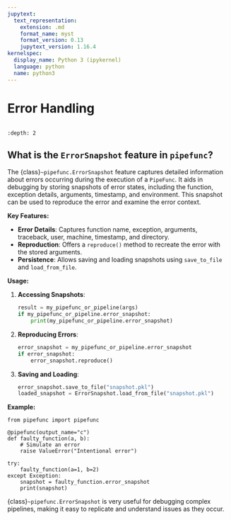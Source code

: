 ```yaml
---
jupytext:
  text_representation:
    extension: .md
    format_name: myst
    format_version: 0.13
    jupytext_version: 1.16.4
kernelspec:
  display_name: Python 3 (ipykernel)
  language: python
  name: python3
---
```


# Error Handling

```{uvtip}
```

```{contents} ToC
:depth: 2
```

## What is the `ErrorSnapshot` feature in `pipefunc`?

The {class}`~pipefunc.ErrorSnapshot` feature captures detailed information about errors occurring during the execution of a `PipeFunc`. It aids in debugging by storing snapshots of error states, including the function, exception details, arguments, timestamp, and environment. This snapshot can be used to reproduce the error and examine the error context.

**Key Features:**

- **Error Details**: Captures function name, exception, arguments, traceback, user, machine, timestamp, and directory.
- **Reproduction**: Offers a `reproduce()` method to recreate the error with the stored arguments.
- **Persistence**: Allows saving and loading snapshots using `save_to_file` and `load_from_file`.

**Usage:**

1. **Accessing Snapshots**:

   ```python
   result = my_pipefunc_or_pipeline(args)
   if my_pipefunc_or_pipeline.error_snapshot:
       print(my_pipefunc_or_pipeline.error_snapshot)
   ```

2. **Reproducing Errors**:

   ```python
   error_snapshot = my_pipefunc_or_pipeline.error_snapshot
   if error_snapshot:
       error_snapshot.reproduce()
   ```

3. **Saving and Loading**:
   ```python
   error_snapshot.save_to_file("snapshot.pkl")
   loaded_snapshot = ErrorSnapshot.load_from_file("snapshot.pkl")
   ```

**Example:**

```{code-cell} ipython3
from pipefunc import pipefunc

@pipefunc(output_name="c")
def faulty_function(a, b):
    # Simulate an error
    raise ValueError("Intentional error")

try:
    faulty_function(a=1, b=2)
except Exception:
    snapshot = faulty_function.error_snapshot
    print(snapshot)
```

{class}`~pipefunc.ErrorSnapshot` is very useful for debugging complex pipelines, making it easy to replicate and understand issues as they occur.
